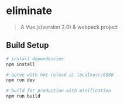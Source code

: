 # eliminate

> A Vue.js(version 2.0) & webpack project

## Build Setup

``` bash
# install dependencies
npm install

# serve with hot reload at localhost:8080
npm run dev

# build for production with minification
npm run build
```
